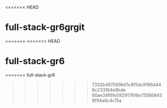 <<<<<<< HEAD
# full-stack-gr6grgit 
=======
<<<<<<< HEAD

#  full-stack-gr6

=======
full-stack-gr6

> > > > > > > 7332b497069b01c8f5dc9166d448c233164e9bde
>>>>>>> 60ae34f6fe592917816e755868439f94a9c4c15a
    